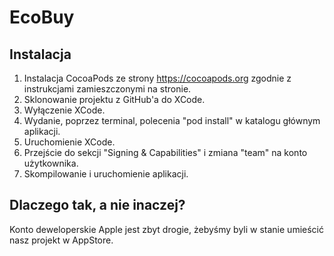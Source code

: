 # EcoBuy

## Instalacja
1. Instalacja CocoaPods ze strony https://cocoapods.org zgodnie z instrukcjami zamieszczonymi na stronie.
2. Sklonowanie projektu z GitHub'a do XCode.
3. Wyłączenie XCode.
4. Wydanie, poprzez terminal, polecenia "pod install" w katalogu głównym aplikacji.
5. Uruchomienie XCode.
6. Przejście do sekcji "Signing & Capabilities" i zmiana "team" na konto użytkownika.
7. Skompilowanie i uruchomienie aplikacji.

## Dlaczego tak, a nie inaczej?
Konto deweloperskie Apple jest zbyt drogie, żebyśmy byli w stanie umieścić nasz projekt w AppStore.
